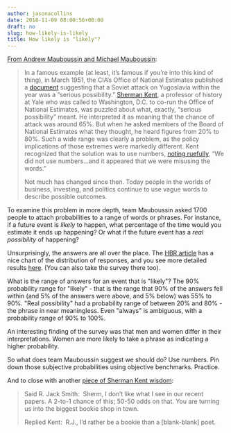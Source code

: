 ```yaml
---
author: jasonacollins
date: 2018-11-09 08:00:56+00:00
draft: no
slug: how-likely-is-likely
title: How likely is "likely"?
---
```


[From Andrew Mauboussin and Michael Mauboussin](https://hbr.org/2018/07/if-you-say-something-is-likely-how-likely-do-people-think-it-is):

>In a famous example (at least, it’s famous if you’re into this kind of thing), in March 1951, the CIA’s Office of National Estimates published a [document](https://www.cia.gov/library/readingroom/docs/CIA-RDP79R01012A000700040015-3.pdf) suggesting that a Soviet attack on Yugoslavia within the year was a “serious possibility.” [Sherman Kent](https://en.wikipedia.org/wiki/Sherman_Kent), a professor of history at Yale who was called to Washington, D.C. to co-run the Office of National Estimates, was puzzled about what, exactly, “serious possibility” meant. He interpreted it as meaning that the chance of attack was around 65%. But when he asked members of the Board of National Estimates what they thought, he heard figures from 20% to 80%. Such a wide range was clearly a problem, as the policy implications of those extremes were markedly different. Kent recognized that the solution was to use numbers, [noting ruefully](https://www.cia.gov/library/center-for-the-study-of-intelligence/csi-publications/books-and-monographs/sherman-kent-and-the-board-of-national-estimates-collected-essays/6words.html), “We did not use numbers…and it appeared that we were misusing the words.”
>
>Not much has changed since then. Today people in the worlds of business, investing, and politics continue to use vague words to describe possible outcomes.

To examine this problem in more depth, team Mauboussin asked 1700 people to attach probabilities to a range of words or phrases. For instance, if a future event is _likely_ to happen, what percentage of the time would you estimate it ends up happening? Or what if the future event has a _real possibility_ of happening?

Unsurprisingly, the answers are all over the place. The [HBR article](https://hbr.org/2018/07/if-you-say-something-is-likely-how-likely-do-people-think-it-is) has a nice chart of the distribution of responses, and you see more detailed results [here](http://www.probabilitysurvey.com/). (You can also take the survey there too).

What is the range of answers for an event that is "likely"? The 90% probability range for "likely" - that is the range that 90% of the answers fell within (and 5% of the answers were above, and 5% below) was 55% to 90%. "Real possibility" had a probability range of between 20% and 80% - the phrase in near meaningless. Even "always" is ambiguous, with a probability range of 90% to 100%.

An interesting finding of the survey was that men and women differ in their interpretations. Women are more likely to take a phrase as indicating a higher probability.

So what does team Mauboussin suggest we should do? Use numbers. Pin down those subjective probabilities using objective benchmarks. Practice.

And to close with another [piece of Sherman Kent wisdom](https://www.cia.gov/library/center-for-the-study-of-intelligence/kent-csi/kent-vol1no5/html/v01n5p.htm):

>Said R. Jack Smith:  Sherm, I don’t like what I see in our recent papers. A 2-to-1 chance of this; 50-50 odds on that. You are turning us into the biggest bookie shop in town.
>
>Replied Kent:  R.J., I’d rather be a bookie than a [blank-blank] poet.
